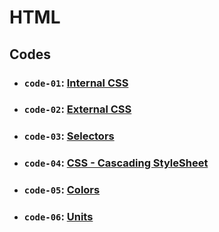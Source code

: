 # HTML

## Codes

- ### `code-01`: [Internal CSS](https://github.com/dev-paulaabro/dev-lectures/tree/main/lecture-02/code-01)
- ### `code-02`: [External CSS](https://github.com/dev-paulaabro/dev-lectures/tree/main/lecture-02/code-02)
- ### `code-03`: [Selectors](https://github.com/dev-paulaabro/dev-lectures/tree/main/lecture-02/code-03)
- ### `code-04`: [CSS - Cascading StyleSheet](https://github.com/dev-paulaabro/dev-lectures/tree/main/lecture-02/code-04)
- ### `code-05`: [Colors](https://github.com/dev-paulaabro/dev-lectures/tree/main/lecture-02/code-05)
- ### `code-06`: [Units](https://github.com/dev-paulaabro/dev-lectures/tree/main/lecture-02/code-06)
